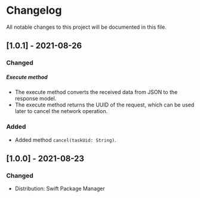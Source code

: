 # Changelog
All notable changes to this project will be documented in this file.

## [1.0.1] - 2021-08-26
### Changed
##### Execute method
- The execute method converts the received data from JSON to the response model.
- The execute method returns the UUID of the request, which can be used later to cancel the network operation.
### Added
- Added method `cancel(taskUid: String)`.

## [1.0.0] - 2021-08-23
### Changed
- Distribution: Swift Package Manager
